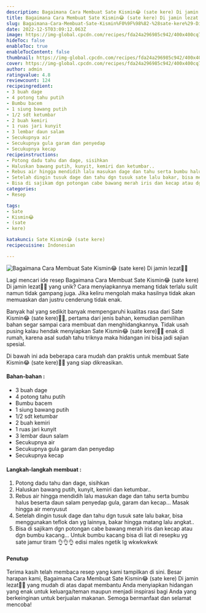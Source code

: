 ```yaml
---
description: Bagaimana Cara Membuat Sate Kismin😂 (sate kere) Di jamin lezat"
title: Bagaimana Cara Membuat Sate Kismin😂 (sate kere) Di jamin lezat
slug: Bagaimana-Cara-Membuat-Sate-Kismin%F0%9F%98%82-%28sate-kere%29-Di-jamin-lezat
date: 2022-12-5T03:09:12.063Z
image: https://img-global.cpcdn.com/recipes/fda24a296985c942/400x400cq70/photo.jpg
hideToc: false
enableToc: true
enableTocContent: false
thumbnail: https://img-global.cpcdn.com/recipes/fda24a296985c942/400x400cq70/photo.jpg
cover: https://img-global.cpcdn.com/recipes/fda24a296985c942/400x400cq70/photo.jpg
author: admin
ratingvalue: 4.8
reviewcount: 124
recipeingredient:
- 3 buah dage
- 4 potong tahu putih
- Bumbu bacem
- 1 siung bawang putih
- 1/2 sdt ketumbar
- 2 buah kemiri
- 1 ruas jari kunyit
- 3 lembar daun salam
- Secukupnya air
- Secukupnya gula garam dan penyedap
- Secukupnya kecap
recipeinstructions:
- Potong dadu tahu dan dage, sisihkan
- Haluskan bawang putih, kunyit, kemiri dan ketumbar..
- Rebus air hingga mendidih lalu masukan dage dan tahu serta bumbu halus beserta daun salam penyedap gula, garam dan kecap... Masak hingga air menyusut
- Setelah dingin tusuk dage dan tahu dgn tusuk sate lalu bakar, bisa menggunakan teflok dan yg lainnya, bakar hingga matang lalu angkat..
- Bisa di sajikam dgn potongan cabe bawang merah iris dan kecap atau dgn bumbu kacang... Untuk bumbu kacang bisa di liat di resepku yg sate jamur tiram 👌👌👌 edisi males ngetik lg wkwkwkwk
categories:
- Resep

tags:
- Sate
- Kismin😂
- (sate
- kere)

katakunci: Sate Kismin😂 (sate kere)
recipecuisine: Indonesian

---
```


![Bagaimana Cara Membuat Sate Kismin😂 (sate kere) Di jamin lezat👩‍🍳](https://img-global.cpcdn.com/recipes/fda24a296985c942/400x400cq70/photo.jpg)

Lagi mencari ide resep Bagaimana Cara Membuat Sate Kismin😂 (sate kere) Di jamin lezat👩‍🍳 yang unik? Cara menyiapkannya memang tidak terlalu sulit namun tidak gampang juga. Jika keliru mengolah maka hasilnya tidak akan memuaskan dan justru cenderung tidak enak.

Banyak hal yang sedikit banyak mempengaruhi kualitas rasa dari Sate Kismin😂 (sate kere)👩‍🍳, pertama dari jenis bahan, kemudian pemilihan bahan segar sampai cara membuat dan menghidangkannya. Tidak usah pusing kalau hendak menyiapkan Sate Kismin😂 (sate kere)👩‍🍳 enak di rumah, karena asal sudah tahu triknya maka hidangan ini bisa jadi sajian spesial.

Di bawah ini ada beberapa cara mudah dan praktis untuk membuat Sate Kismin😂 (sate kere)👩‍🍳 yang siap dikreasikan.

<!--inarticleads1-->

#### Bahan-bahan :

- 3 buah dage
- 4 potong tahu putih
- Bumbu bacem
- 1 siung bawang putih
- 1/2 sdt ketumbar
- 2 buah kemiri
- 1 ruas jari kunyit
- 3 lembar daun salam
- Secukupnya air
- Secukupnya gula garam dan penyedap
- Secukupnya kecap

<!--inarticleads2-->

#### Langkah-langkah membuat :

1. Potong dadu tahu dan dage, sisihkan
1. Haluskan bawang putih, kunyit, kemiri dan ketumbar..
1. Rebus air hingga mendidih lalu masukan dage dan tahu serta bumbu halus beserta daun salam penyedap gula, garam dan kecap... Masak hingga air menyusut
1. Setelah dingin tusuk dage dan tahu dgn tusuk sate lalu bakar, bisa menggunakan teflok dan yg lainnya, bakar hingga matang lalu angkat..
1. Bisa di sajikam dgn potongan cabe bawang merah iris dan kecap atau dgn bumbu kacang... Untuk bumbu kacang bisa di liat di resepku yg sate jamur tiram 👌👌👌 edisi males ngetik lg wkwkwkwk

#### Penutup

Terima kasih telah membaca resep yang kami tampilkan di sini. Besar harapan kami, Bagaimana Cara Membuat Sate Kismin😂 (sate kere) Di jamin lezat👩‍🍳 yang mudah di atas dapat membantu Anda menyiapkan hidangan yang enak untuk keluarga/teman maupun menjadi inspirasi bagi Anda yang berkeinginan untuk berjualan makanan. Semoga bermanfaat dan selamat mencoba!